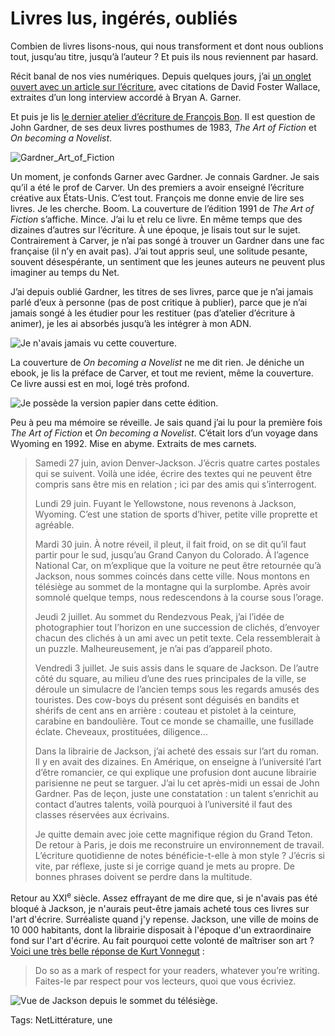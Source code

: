 # Livres lus, ingérés, oubliés

Combien de livres lisons-nous, qui nous transforment et dont nous oublions tout, jusqu’au titre, jusqu’à l’auteur ? Et puis ils nous reviennent par hasard.

Récit banal de nos vies numériques. Depuis quelques jours, j’ai [un onglet ouvert avec un article sur l’écriture](http://www.brainpickings.org/index.php/2014/08/11/david-foster-wallace-quack-this-way/), avec citations de David Foster Wallace, extraites d’un long interview accordé à Bryan A. Garner.

Et puis je lis [le dernier atelier d’écriture de François Bon](http://www.tierslivre.net/spip/spip.php?article4011). Il est question de John Gardner, de ses deux livres posthumes de 1983, *The Art of Fiction* et *On becoming a Novelist*.

![Gardner_Art_of_Fiction](http://blog.tcrouzet.comhttps://tcrouzet.com/images_tc/2014/08/Gardner_Art_of_Fiction.jpg)

Un moment, je confonds Garner avec Gardner. Je connais Gardner. Je sais qu’il a été le prof de Carver. Un des premiers a avoir enseigné l’écriture créative aux États-Unis. C’est tout. François me donne envie de lire ses livres. Je les cherche. Boom. La couverture de l’édition 1991 de *The Art of Fiction* s’affiche. Mince. J’ai lu et relu ce livre. En même temps que des dizaines d’autres sur l’écriture. À une époque, je lisais tout sur le sujet. Contrairement à Carver, je n’ai pas songé à trouver un Gardner dans une fac française (il n’y en avait pas). J’ai tout appris seul, une solitude pesante, souvent désespérante, un sentiment que les jeunes auteurs ne peuvent plus imaginer au temps du Net.

J’ai depuis oublié Gardner, les titres de ses livres, parce que je n’ai jamais parlé d’eux à personne (pas de post critique à publier), parce que je n’ai jamais songé à les étudier pour les restituer (pas d’atelier d’écriture à animer), je les ai absorbés jusqu’à les intégrer à mon ADN.

![Je n'avais jamais vu cette couverture.](http://blog.tcrouzet.comhttps://tcrouzet.com/images_tc/2014/08/becoming-400x533.jpg)

La couverture de *On becoming a Novelist* ne me dit rien. Je déniche un ebook, je lis la préface de Carver, et tout me revient, même la couverture. Ce livre aussi est en moi, logé très profond.

![Je possède la version papier dans cette édition.](http://blog.tcrouzet.comhttps://tcrouzet.com/images_tc/2014/08/on-becoming-a-novelist.jpg)

Peu à peu ma mémoire se réveille. Je sais quand j’ai lu pour la première fois *The Art of Fiction* et *On becoming a Novelist*. C’était lors d’un voyage dans Wyoming en 1992. Mise en abyme. Extraits de mes carnets.

> Samedi 27 juin, avion Denver-Jackson. J’écris quatre cartes postales qui se suivent. Voilà une idée, écrire des textes qui ne peuvent être compris sans être mis en relation ; ici par des amis qui s’interrogent.
> 
>  Lundi 29 juin. Fuyant le Yellowstone, nous revenons à Jackson, Wyoming. C’est une station de sports d’hiver, petite ville proprette et agréable.
> 
>  Mardi 30 juin. À notre réveil, il pleut, il fait froid, on se dit qu’il faut partir pour le sud, jusqu’au Grand Canyon du Colorado. À l’agence National Car, on m’explique que la voiture ne peut être retournée qu’à Jackson, nous sommes coincés dans cette ville. Nous montons en télésiège au sommet de la montagne qui la surplombe. Après avoir somnolé quelque temps, nous redescendons à la course sous l’orage.
> 
>  Jeudi 2 juillet. Au sommet du Rendezvous Peak, j’ai l’idée de photographier tout l’horizon en une succession de clichés, d’envoyer chacun des clichés à un ami avec un petit texte. Cela ressemblerait à un puzzle. Malheureusement, je n’ai pas d’appareil photo.
> 
>  Vendredi 3 juillet. Je suis assis dans le square de Jackson. De l’autre côté du square, au milieu d’une des rues principales de la ville, se déroule un simulacre de l’ancien temps sous les regards amusés des touristes. Des cow-boys du présent sont déguisés en bandits et shérifs de cent ans en arrière : couteau et pistolet à la ceinture, carabine en bandoulière. Tout ce monde se chamaille, une fusillade éclate. Cheveaux, prostituées, diligence…
> 
>  Dans la librairie de Jackson, j’ai acheté des essais sur l’art du roman. Il y en avait des dizaines. En Amérique, on enseigne à l’université l’art d’être romancier, ce qui explique une profusion dont aucune librairie parisienne ne peut se targuer. J’ai lu cet après-midi un essai de John Gardner. Pas de leçon, juste une constatation : un talent s’enrichit au contact d’autres talents, voilà pourquoi à l’université il faut des classes réservées aux écrivains.
> 
>  Je quitte demain avec joie cette magnifique région du Grand Teton. De retour à Paris, je dois me reconstruire un environnement de travail. L’écriture quotidienne de notes bénéficie-t-elle à mon style ? J’écris si vite, par réflexe, juste si je corrige quand je mets au propre. De bonnes phrases doivent se perdre dans la multitude.

Retour au XXI<sup>e</sup> siècle. Assez effrayant de me dire que, si je n'avais pas été bloqué à Jackson, je n'aurais peut-être jamais acheté tous ces livres sur l'art d'écrire. Surréaliste quand j'y repense. Jackson, une ville de moins de 10 000 habitants, dont la librairie disposait à l'époque d'un extraordinaire fond sur l'art d'écrire. Au fait pourquoi cette volonté de maîtriser son art ? [Voici une très belle réponse de Kurt Vonnegut](http://www.brainpickings.org/index.php/2013/01/14/how-to-write-with-style-kurt-vonnegut/) :

> Do so as a mark of respect for your readers, whatever you’re writing. Faites-le par respect pour vos lecteurs, quoi que vous écriviez.

![Vue de Jackson depuis le sommet du télésiège.](http://blog.tcrouzet.comhttps://tcrouzet.com/images_tc/2014/08/Jackson_from_snowking-600x444.jpg)

Tags: NetLittérature, une